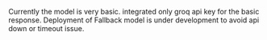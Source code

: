 Currently the model is very basic. integrated only groq api key for the basic response. 
Deployment of Fallback model is under development to avoid api down or timeout issue.
